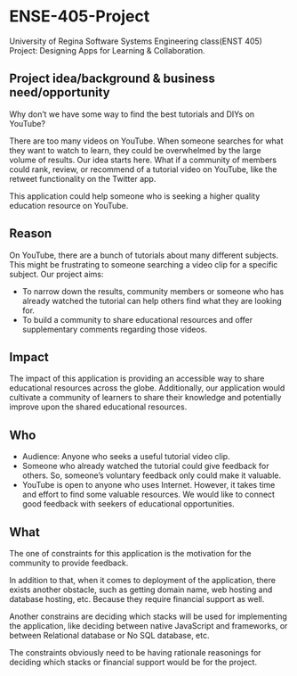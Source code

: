 # ENSE-405-Project
University of Regina Software Systems Engineering class(ENST 405) Project: Designing Apps for Learning &amp; Collaboration.


## Project idea/background & business need/opportunity
Why don’t we have some way to find the best tutorials and DIYs on YouTube? 

There are too many videos on YouTube. When someone searches for what they want to watch to learn, they could be overwhelmed by the large volume of results. Our idea starts here. What if a community of members could rank, review, or recommend of a tutorial video on YouTube, like the retweet functionality on the Twitter app. 

This application could help someone who is seeking a higher quality education resource on YouTube.

## Reason
On YouTube, there are a bunch of tutorials about many different subjects. This might be frustrating to someone searching a video clip for a specific subject. Our project aims:

* To narrow down the results, community members or someone who has already watched the tutorial can help others find what they are looking for.
* To build a community to share educational resources and offer supplementary comments regarding those videos.

## Impact
The impact of this application is providing an accessible way to share educational resources across the globe. Additionally, our application would cultivate a community of learners to share their knowledge and potentially improve upon the shared educational resources.

## Who
*	Audience: Anyone who seeks a useful tutorial video clip.
*	Someone who already watched the tutorial could give feedback for others. So, someone’s voluntary feedback only could make it valuable.
*	YouTube is open to anyone who uses Internet. However, it takes time and effort to find some valuable resources. We would like to connect good feedback with seekers of educational opportunities.

## What
The one of constraints for this application is the motivation for the community to provide feedback.

In addition to that, when it comes to deployment of the application, there exists another obstacle, such as getting domain name, web hosting and database hosting, etc. Because they require financial support as well. 

Another constrains are deciding which stacks will be used for implementing the application, like deciding between native JavaScript and frameworks, or between Relational database or No SQL database, etc. 

The constraints obviously need to be having rationale reasonings for deciding which stacks or financial support would be for the project. 


